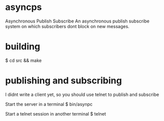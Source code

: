 asyncps
=======

Asynchronous Publish Subscribe
An asynchronous publish subscribe system on which subscribers dont block
on new messages.

building
=========
$ cd src && make


publishing and subscribing
===================
I didnt write a client yet, so
you should use telnet to publish and subscribe

Start the server in a terminal
$ bin/asynpc <host> <port>

Start a telnet session in another terminal
$ telnet <host> <port>
